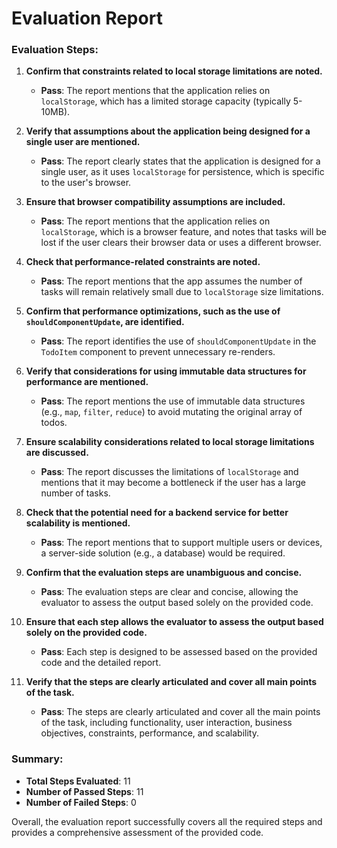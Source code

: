# Evaluation Report

### Evaluation Steps:

1. **Confirm that constraints related to local storage limitations are noted.**
   - **Pass**: The report mentions that the application relies on `localStorage`, which has a limited storage capacity (typically 5-10MB).

2. **Verify that assumptions about the application being designed for a single user are mentioned.**
   - **Pass**: The report clearly states that the application is designed for a single user, as it uses `localStorage` for persistence, which is specific to the user's browser.

3. **Ensure that browser compatibility assumptions are included.**
   - **Pass**: The report mentions that the application relies on `localStorage`, which is a browser feature, and notes that tasks will be lost if the user clears their browser data or uses a different browser.

4. **Check that performance-related constraints are noted.**
   - **Pass**: The report mentions that the app assumes the number of tasks will remain relatively small due to `localStorage` size limitations.

5. **Confirm that performance optimizations, such as the use of `shouldComponentUpdate`, are identified.**
   - **Pass**: The report identifies the use of `shouldComponentUpdate` in the `TodoItem` component to prevent unnecessary re-renders.

6. **Verify that considerations for using immutable data structures for performance are mentioned.**
   - **Pass**: The report mentions the use of immutable data structures (e.g., `map`, `filter`, `reduce`) to avoid mutating the original array of todos.

7. **Ensure scalability considerations related to local storage limitations are discussed.**
   - **Pass**: The report discusses the limitations of `localStorage` and mentions that it may become a bottleneck if the user has a large number of tasks.

8. **Check that the potential need for a backend service for better scalability is mentioned.**
   - **Pass**: The report mentions that to support multiple users or devices, a server-side solution (e.g., a database) would be required.

9. **Confirm that the evaluation steps are unambiguous and concise.**
   - **Pass**: The evaluation steps are clear and concise, allowing the evaluator to assess the output based solely on the provided code.

10. **Ensure that each step allows the evaluator to assess the output based solely on the provided code.**
    - **Pass**: Each step is designed to be assessed based on the provided code and the detailed report.

11. **Verify that the steps are clearly articulated and cover all main points of the task.**
    - **Pass**: The steps are clearly articulated and cover all the main points of the task, including functionality, user interaction, business objectives, constraints, performance, and scalability.

### Summary:

- **Total Steps Evaluated**: 11
- **Number of Passed Steps**: 11
- **Number of Failed Steps**: 0

Overall, the evaluation report successfully covers all the required steps and provides a comprehensive assessment of the provided code.